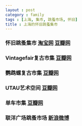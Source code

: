 ```yaml
---
layout : post
category : family
tags : [上海, 集市, 跳蚤市场, 怀旧]
title : 上海的怀旧跳蚤集市
---
```


### 怀旧跳蚤集市 [淘宝网](http://dreamsfleamarket.taobao.com/index.htm?spm=a1z10.1.w5002-1901879625.2.y6CQo0&v=1) [豆瓣网](http://site.douban.com/238747/)

### Vintagefair复古市集 [豆瓣网](http://site.douban.com/215375/)

### 鹦鹉螺复古市集 [豆瓣网](http://site.douban.com/222107/)

### UTAU艺术空间 [豆瓣网](http://www.douban.com/location/people/81933003/)

### 单车市集 [豆瓣网](http://www.douban.com/location/people/76449750/)

### 联洋广场跳蚤市场 [新浪微博](http://weibo.com/lianyang2012)
